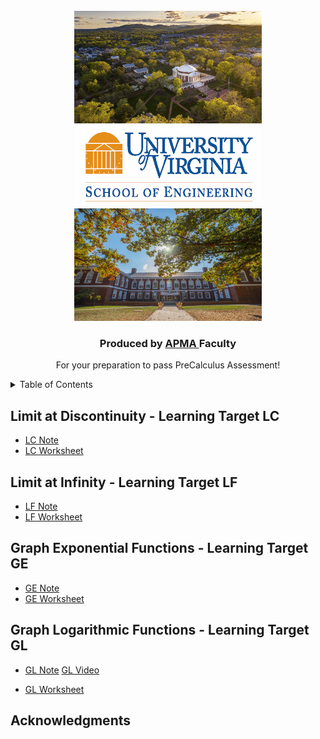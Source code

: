 
<!-- PROJECT LOGO -->
<br />
<div align="center">
  <a href="https://github.com/MeiqinatUVA/Precalculus">
    <img src="images/logo2.jpeg" alt="Logo" width="300" height="180">
      <img src="images/logo.png" alt="Logo1" width="300" height="130">
      <img src="images/logo1.jpeg" alt="Logo2" width="300" height="180">
  </a>

  <h3 align="center">Produced by <a href="https://engineering.virginia.edu/offices-programs/applied-mathematics">APMA </a> Faculty</h3>

  <p align="center">
    For your preparation to pass PreCalculus Assessment!
    
  </p>
</div>



<!-- TABLE OF CONTENTS -->
<details>
  <summary>Table of Contents</summary>
  <ol>

<li> <a href="#limit-at-discontinuity-learning-target-lc">Limit at Discontinuity (LC)</a> </li>
 <li><a href="#limit-at-infinity-learning-target-lf">Limit at Infinity (LF)</a></li>
<li><a href="#graph-exponential-functions-learning-target-ge">Graph Exponential Functions (GE)</a></li>  
 <li><a href="#graph-logarithmic-functions-learning-target-gl">Graph Logarithmic Functions (GL)</a></li>
 <li><a href="#achnowledgements">Acknowledgments</a></li>
  </ol>
</details>




<!-- Limit at Discontinuity (Learning Target LC) -->
## Limit at Discontinuity - Learning Target LC
* <a href="https://MeiqinatUVA.github.io/PreCalculus-Preparation/notes/notelc.pdf">LC Note</a>
* <a href="https://MeiqinatUVA.github.io/PreCalculus-Preparation/worksheets/wslc.pdf">LC Worksheet</a>


<!-- Limit at Infinity (Learning Target LF) -->
## Limit at Infinity - Learning Target LF
* <a href="https://MeiqinatUVA.github.io/PreCalculus-Preparation/notes/notelf.pdf">LF Note</a>
* <a href="https://MeiqinatUVA.github.io/PreCalculus-Preparation/worksheets/wslf.pdf">LF Worksheet</a>

<!-- Graph Exponential Functions (Learning Target GE) -->
## Graph Exponential Functions - Learning Target GE
* <a href="https://MeiqinatUVA.github.io/PreCalculus-Preparation/notes/notege.pdf">GE Note</a>
* <a href="https://MeiqinatUVA.github.io/PreCalculus-Preparation/worksheets/wsge.pdf">GE Worksheet</a>

<!-- Graph Logarithmic Functions (Learning Target GL) -->
## Graph Logarithmic Functions - Learning Target GL
* <a href="https://MeiqinatUVA.github.io/PreCalculus-Preparation/notes/notegl.pdf">GL Note</a>
   [GL Video](https://uva.hosted.panopto.com/Panopto/Pages/Viewer.aspx?id=4f00887b-3e70-4ea6-be84-afef011050fe)

* <a href="https://MeiqinatUVA.github.io/PreCalculus-Preparation/worksheets/wsgl.pdf">GL Worksheet</a>

## Acknowledgments

